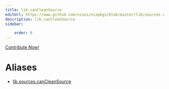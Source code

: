 ```yaml
---
title: lib.canCleanSource
editUrl: https://www.github.com/nixos/nixpkgs/blob/master/lib/sources.nix#L247C20
description: lib.canCleanSource
sidebar:

    order: 8
---
```


<a href="https://www.github.com/nixos/nixpkgs/blob/master/lib/sources.nix#L247C20">Contribute Now!</a>


# Aliases

- [lib.sources.canCleanSource](./reference/lib/sources/lib-sources-canCleanSource)


